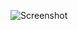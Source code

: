 ![Screenshot](https://raw.githubusercontent.com/Cryakl/Ultimate-RAT-Collection/refs/heads/main/GoodLuck/Screenshot.png)

